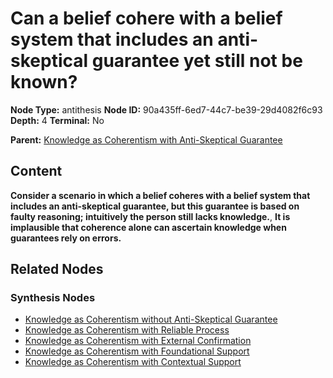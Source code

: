 # Can a belief cohere with a belief system that includes an anti-skeptical guarantee yet still not be known?

**Node Type:** antithesis
**Node ID:** 90a435ff-6ed7-44c7-be39-29d4082f6c93
**Depth:** 4
**Terminal:** No

**Parent:** [Knowledge as Coherentism with Anti-Skeptical Guarantee](knowledge-as-coherentism-with-anti-skeptical-guarantee-synthesis-a62490f0-851b-44d3-b4ba-8926439fb5d4.md)

## Content

**Consider a scenario in which a belief coheres with a belief system that includes an anti-skeptical guarantee, but this guarantee is based on faulty reasoning; intuitively the person still lacks knowledge.**, **It is implausible that coherence alone can ascertain knowledge when guarantees rely on errors.**

## Related Nodes

### Synthesis Nodes

- [Knowledge as Coherentism without Anti-Skeptical Guarantee](knowledge-as-coherentism-without-anti-skeptical-guarantee-synthesis-8382a852-9b0e-4a28-a991-51387679d791.md)
- [Knowledge as Coherentism with Reliable Process](knowledge-as-coherentism-with-reliable-process-synthesis-33cacaf1-8b4c-4167-a073-e2007e507e7d.md)
- [Knowledge as Coherentism with External Confirmation](knowledge-as-coherentism-with-external-confirmation-synthesis-216f5eb3-cb4c-4c8b-bd41-8f6b47508718.md)
- [Knowledge as Coherentism with Foundational Support](knowledge-as-coherentism-with-foundational-support-synthesis-79887a2f-37a1-47fe-9463-da8cd04ffd58.md)
- [Knowledge as Coherentism with Contextual Support](knowledge-as-coherentism-with-contextual-support-synthesis-0e4e8448-f133-488a-b014-3079e39676a3.md)
